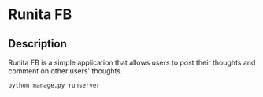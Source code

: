 # Runita FB

## Description
Runita FB is a simple application that allows users to post their thoughts and comment on other users' thoughts.

```
python manage.py runserver
```